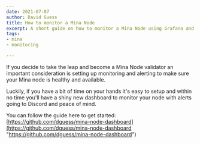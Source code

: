 ```yaml
---
date: 2021-07-07
author: David Guess
title: How to monitor a Mina Node
excerpt: A short guide on how to monitor a Mina Node using Grafana and Prometheus.
tags:
- mina
- monitoring

---
```

If you decide to take the leap and become a Mina Node validator an important consideration is setting up monitoring and alerting to make sure your Mina node is healthy and available.

Luckily, if you have a bit of time on your hands it's easy to setup and within no time you'll have a shiny new dashboard to monitor your node with alerts going to Discord and peace of mind.

You can follow the guide here to get started: [https://github.com/dguess/mina-node-dashboard](https://github.com/dguess/mina-node-dashboard "https://github.com/dguess/mina-node-dashboard")